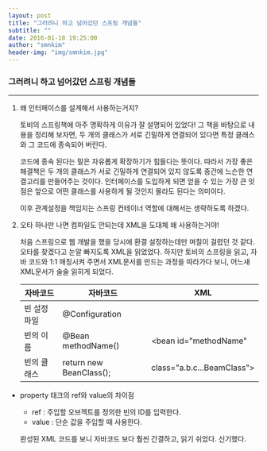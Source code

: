 ```yaml
---
layout: post
title: "그러려니 하고 넘어갔던 스프링 개념들"
subtitle: ""
date: 2016-01-18 19:25:00
author: "smnkim"
header-img: "img/smnkim.jpg"
---
```




### 그러려니 하고 넘어갔던 스프링 개념들
----

1. 왜 인터페이스를 설계해서 사용하는거지?
 
    토비의 스프링책에 아주 명확하게 이유가 잘 설명되어 있었다! 그 책을 바탕으로 내용을 정리해 보자면, 두 개의 클래스가 서로 긴밀하게 연결되어 있다면 특정 클래스와 그 코드에 종속되어 버린다.
    
    코드에 종속 된다는 말은 자유롭게 확장하기가 힘들다는 뜻이다. 따라서 가장 좋은 해결책은 두 개의 클래스가 서로 긴밀하게 연결되어 있지 않도록 중간에 느슨한 연결고리를 만들어주는 것이다. 인터페이스를 도입하게 되면 얻을 수 있는 가장 큰 잇점은 앞으로 어떤 클래스를 사용하게 될 것인지 몰라도 된다는 의미이다.

    이후 관계설정을 책임지는 스프링 컨테이너 역할에 대해서는 생략하도록 하겠다.


2. 오타 하나만 나면 컴파일도 안되는데 XML을 도대체 왜 사용하는거야!
 
    처음 스프링으로 웹 개발을 했을 당시에 환결 설정하는데만 며칠이 걸렸던 것 같다. 오타를 찾겠다고 눈알 빠지도록 XML을 읽었었다. 
    하지만 토비의 스프링을 읽고, 자바 코드와 1:1 매칭시켜 주면서 XML문서를 만드는 과정을 따라가다 보니, 어느새 XML문서가 술술 읽히게 되었다.

    자바코드 |자바코드 | XML
    ----------|----------|-----------
    빈 설정 파일|@Configuration     | <beans>
    빈의 이름|@Bean methodName()     | <bean id="methodName"
    빈의 클래스|return new BeanClass();    | class="a.b.c...BeamClass">

+ property 태크의 ref와 value의 차이점
	+ ref : 주입할 오브젝트를 정의한 빈의 ID를 입력한다.
	+ value : 단순 값을 주입할 때 사용한다.

    완성된 XML 코드를 보니 자바코드 보다 훨씬 간결하고, 읽기 쉬었다. 신기했다.
    

